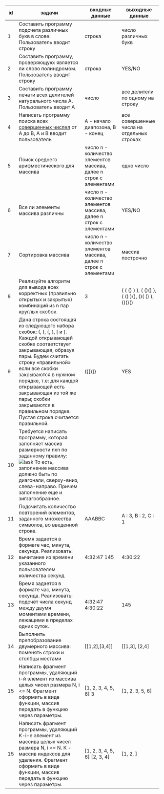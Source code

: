 id | задачи | входные данные | выходные данные
---|----------------------------------------------------------------------------------------|----------------|----------------
1 | Составить программу подсчета различных букв в слове. Пользователь вводит строку | строка | число различных букв
2 | Составить программу, проверяющую: является ли слово полиндромом. Пользователь вводит строку | строка | YES/NO
3 | Составить программу печати всех делителей натурального числа A. Пользователь вводит А | число | все делители по одному на строку
4 | Написать программу поиска всех [совершенных числел](https://ru.wikipedia.org/wiki/%D0%A1%D0%BE%D0%B2%D0%B5%D1%80%D1%88%D0%B5%D0%BD%D0%BD%D0%BE%D0%B5_%D1%87%D0%B8%D1%81%D0%BB%D0%BE) от A до B, A и B вводит пользователь | A - начало диапозона, B - конец | все совершенные числа на отдельных строках
5 | Поиск среднего арифместического для массива | число n - количество элементов массива, далее n строк с элементами | одно число
6 | Все ли элементы массива различны | число n - количество элементов массива, далее n строк с элементами | YES/NO
7 | Сортировка массива | число n - количество элементов массива, далее n строк с элементами | массив построчно
8 | Реализуйте алгоритм для вывода всех корректных  (правильно открытых и закрытых) комбинаций из n пар круглых скобок. |  3 | ( ( () ) ), ( ()() ), ( () )(), ()( () ), ()()()
9 | Дана строка состоящая из следующего набора скобок: (, ), {, }, [ и ]. Каждой открывающей скобке соответствует закрывающая, образуя пары. Будем считать строку «правильной» если все скобки закрываются в нужном порядке, т.е: для каждой открывающей есть закрывающая из той же пары; скобки закрываются в правильном порядке. Пустая строка считается правильной. | ({[)]} | YES
10 | Требуется написать программу, которая заполняет массив размерности nxn по заданному правилу: ![task](https://i.ibb.co/SK44C8p/task-matrix.png) То есть, заполнение массива должно быть по диагонали, сверху-вниз, слева-направо. Причем заполнение еще и зигзагообразное.
11 | Подсчитать количество повторений элементов, заданного множества символов, во введенной строке. | AAABBC | A : 3, B : 2, C : 1
12 | Время задается в формате час, минута, секунда. Реализовать: вычитание из времени указанного пользователем количества секунд | 4:32:47 145 | 4:30:22
13 | Время задается в формате час, минута, секунда. Реализовать:  подсчёт числа секунд между двумя моментами времени, лежащими в пределах одних суток. | 4:32:47 4:30:22 | 145
14 | Выполнить препобразование двумерного массива: поменять строки и столбцы местами | [[1,2],[3,4]] | [[1,3], [2,4]
15 | Написать фрагмент программы, удаляющий i-й элемент из массива целых чисел размера N, i <= N. Фрагмент оформить в виде функции, массив передать в функцию через параметры. | [1, 2, 3, 4, 5, 6] 3 | [1, 2, 3, 5, 6]
15 | Написать фрагмент программы, удаляющий K-i-е элемент из массива целых чисел размера N, i <= N. K - массив индексов для удаления. Фрагмент оформить в виде функции, массив передать в функцию через параметры. | [1, 2, 3, 4, 5, 6] [2, 3, 4] | [1, 2, ]
